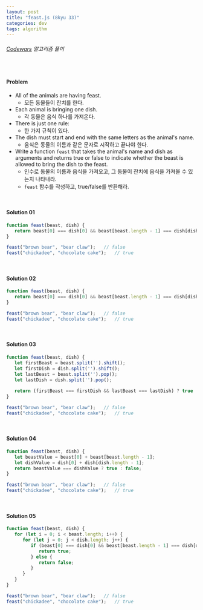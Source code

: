 ```yaml
---
layout: post
title: "feast.js (8kyu 33)"
categories: dev
tags: algorithm
---
```


###### [Codewars](https://www.codewars.com) 알고리즘 풀이

<br>

#### Problem

- All of the animals are having feast.
  - 모든 동물들이 잔치를 한다.
- Each animal is bringing one dish.
  - 각 동물은 음식 하나를 가져온다.
- There is just one rule:
  - 한 가지 규칙이 있다.
- The dish must start and end with the same letters as the animal's name.
  - 음식은 동물의 이름과 같은 문자로 시작하고 끝나야 한다.
- Write a function `feast` that takes the animal's name and dish as arguments and returns true or false to indicate whether the beast is allowed to bring the dish to the feast.
  - 인수로 동물의 이름과 음식을 가져오고, 그 동물이 잔치에 음식을 가져올 수 있는지 나타내라.
  - `feast` 함수를 작성하고, true/false를 반환해라.

<br>

#### Solution 01

```js
function feast(beast, dish) {
   return beast[0] === dish[0] && beast[beast.length - 1] === dish[dish.length - 1] ? true : false;
}

feast("brown bear", "bear claw");	// false
feast("chickadee", "chocolate cake");	// true
```

<br>

#### Solution 02

```js
function feast(beast, dish) {
   return beast[0] === dish[0] && beast[beast.length - 1] === dish[dish.length - 1];
}

feast("brown bear", "bear claw");	// false
feast("chickadee", "chocolate cake");	// true
```

<br>

#### Solution 03

```js
function feast(beast, dish) {
   let firstBeast = beast.split('').shift();
   let firstDish = dish.split('').shift();
   let lastBeast = beast.split('').pop();
   let lastDish = dish.split('').pop();
   
   return (firstBeast === firstDish && lastBeast === lastDish) ? true : false;
}

feast("brown bear", "bear claw");	// false
feast("chickadee", "chocolate cake");	// true
```

<br>

#### Solution 04

```js
function feast(beast, dish) {
   let beastValue = beast[0] + beast[beast.length - 1];
   let dishValue = dish[0] + dish[dish.length - 1];
   return beastValue === dishValue ? true : false;
}

feast("brown bear", "bear claw");	// false
feast("chickadee", "chocolate cake");	// true
```

<br>

#### Solution 05

```js
function feast(beast, dish) {
   for (let i = 0; i < beast.length; i++) {
      for (let j = 0; j < dish.length; j++) {
         if (beast[0] === dish[0] && beast[beast.length - 1] === dish[dish.length - 1]) {
            return true;
         } else {
            return false;
         }
      }
   }
}

feast("brown bear", "bear claw");	// false
feast("chickadee", "chocolate cake");	// true
```

<br>
